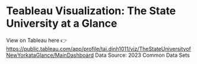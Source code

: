 # Teableau Visualization: The State University at a Glance 


View on Tableau here 👉 https://public.tableau.com/app/profile/tai.dinh1011/viz/TheStateUniversityofNewYorkataGlance/MainDashboard
Data Source: 2023 Common Data Sets
